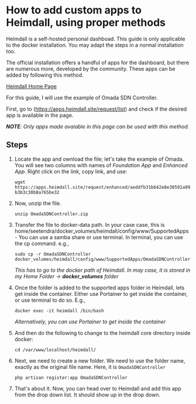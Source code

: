 # How to add custom apps to Heimdall, using proper methods

Heimdall is a self-hosted personal dashboad. This guide is only applicable to the docker installation. You may adapt the steps in a normal installation too. 

The official installation offers a handful of apps for the dashboard, but there are numerous more, developed by the community. These apps can be added by following this method.

[Heimdall Home Page](https://heimdall.site/)

For this guide, I will use the example of Omada SDN Controller.

First, go to (https://apps.heimdall.site/request/list) and check if the desired app is available in the page. 

***NOTE**: Only apps made avaiable in this page can be used with this method.*

## Steps

1. Locate the app and ownload the file; let's take the example of Omada. You will see two columns with names of *Foundation App* and *Enhanced App*.  Right click on the link, copy link, and use:

    ``wget https://apps.heimdall.site/request/enhanced/aeddfb31b642e8e30591a99b3b3c30b8a765be32``
    

2. Now, unzip the file.

    ``unzip OmadaSDNController.zip``

3. Transfer the file to docker-data path. In your case case, this is home/seetendra/docker_volumes/heimdall/config/www/SupportedApps - You can use a samba share or use terminal. In terminal, you can use the cp command. e.g., 

    ``sudo cp -r OmadaSDNController docker_volumes/heimdall/config/www/SupportedApps/OmadaSDNController``

    *This has to go to the docker path of Heimdall. In may case, it is stored in my Home Folder -> **docker_volumes** folder*
    

4. Once the folder is added to the supported apps folder in Heimdall, lets get inside the container. Either use Portainer to get inside the container, or use terminal to do so. E.g., 

    ``docker exec -it heimdall /bin/bash``

    *Alternatively, you can use Portainer to get inside the container*
    

5. And then do the following to change to the heimdall core directory inside docker:

    ``cd /var/www/localhost/heimdall/``
    
    

6. Next, we need to create a new folder. We need to use the folder name, exactly as the original file name. Here, it is ``OmadaSDNController``

    ``php artisan register:app OmadaSDNController``
    
    
    
7. That's about it. Now, you can head over to Heimdall and add this app from the drop down list. It should show up in the drop down.


